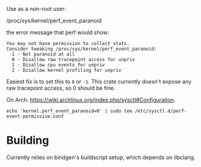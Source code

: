 
Use as a non-root user:

/proc/sys/kernel/perf_event_paranoid

the error message that perf would show:

```
You may not have permission to collect stats.
Consider tweaking /proc/sys/kernel/perf_event_paranoid:
 -1 - Not paranoid at all
  0 - Disallow raw tracepoint access for unpriv
  1 - Disallow cpu events for unpriv
  2 - Disallow kernel profiling for unpriv
```

Easiest fix is to set this to `0` or `-1`. This crate currently doesn't expose any raw tracepoint access, so 0 should be fine.

On Arch: https://wiki.archlinux.org/index.php/sysctl#Configuration.

`echo 'kernel.perf_event_paranoid=0' | sudo tee /etc/sysctl.d/perf-event-permissive.conf`

# Building

Currently relies on bindgen's buildscript setup, which depends on libclang.
